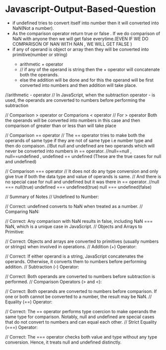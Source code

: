 # Javascript-Output-Based-Question
<ul>
  <li>
    if undefined tries to convert itself into number then it will converted into NaN(Not a number).
  </li>
  <li>
    As the comparison operator return true or false . If we do comparison of NaN with anyone then we will get false       
    everytime.(EVEN IF WE DO COMPARISON OF NAN WITH NAN , WE WILL GET FALSE )
  </li>
  <li>if any of operand is object or array then they will be converted into primitive(number or string)</li>

<ul>
  <li> arithmetic + operator </li>
  <li>// if any of the operand is string then the + operator will concatenate both the operands.</li>
  <li>else the addition will be done and for this the operand will be first converted into numbers and then addition will take place.</li>
</ul>
</ul>


//arithmetic - operator
// In JavaScript, when the subtraction operator - is used, the operands are converted to numbers before performing the subtraction


// Comparison > operator or Comparions < operator
// For > operator Both the operands will be converted into numbers in this case and then comparison of greater than or less than will take place


// Comparison == operator
// The == operator tries to make both the operands of same type if they are not of same type  i.e number type and then do compaison.
//But null and undefined are two operands which will never be converted into numbers in == operator.
//null==null , null==undefined , undefined == undefined (These are the true cases for null and undefined)


// Comparison === operator
// It does not do any type conversion and only give true if both the data type and value of operands is same.
// And there is no special case for null and undefined but it was there in == operator.
//null === null(true) undefined === undefined(true) null === undefined(false)








// Summary of Notes
// Undefined to Number:

// Correct: undefined converts to NaN when treated as a number.
// Comparing NaN:

// Correct: Any comparison with NaN results in false, including NaN === NaN, which is a unique case in JavaScript.
// Objects and Arrays to Primitive:

// Correct: Objects and arrays are converted to primitives (usually numbers or strings) when involved in operations.
// Addition (+) Operator:

// Correct: If either operand is a string, JavaScript concatenates the operands. Otherwise, it converts them to numbers before performing addition.
// Subtraction (-) Operator:

// Correct: Both operands are converted to numbers before subtraction is performed.
// Comparison Operators (> and <):

// Correct: Both operands are converted to numbers before comparison. If one or both cannot be converted to a number, the result may be NaN.
// Equality (==) Operator:

// Correct: The == operator performs type coercion to make operands the same type for comparison. Notably, null and undefined are special cases that do not convert to numbers and can equal each other.
// Strict Equality (===) Operator:

// Correct: The === operator checks both value and type without any type conversion. Hence, it treats null and undefined distinctly.
